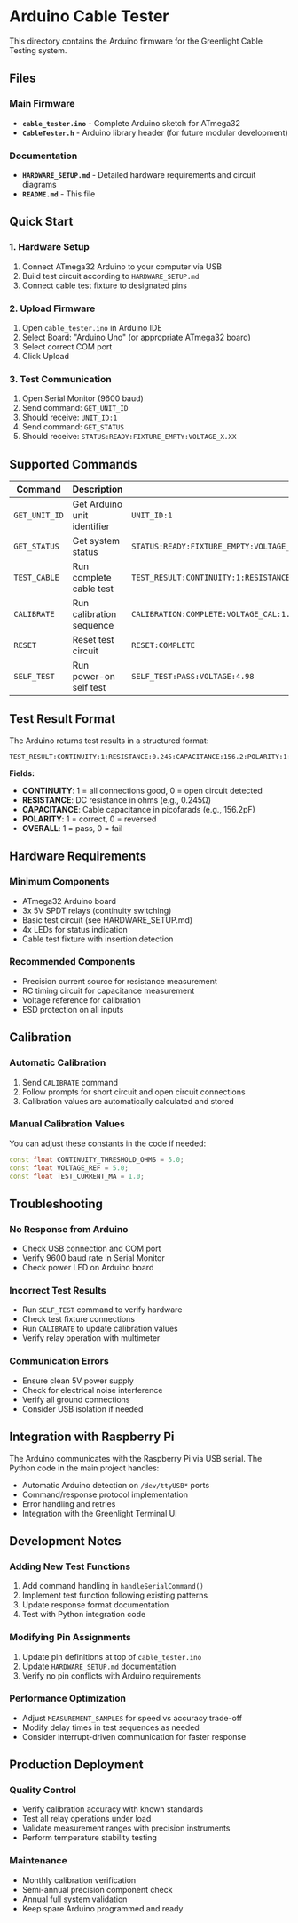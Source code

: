 # Arduino Cable Tester

This directory contains the Arduino firmware for the Greenlight Cable Testing system.

## Files

### Main Firmware
- **`cable_tester.ino`** - Complete Arduino sketch for ATmega32
- **`CableTester.h`** - Arduino library header (for future modular development)

### Documentation  
- **`HARDWARE_SETUP.md`** - Detailed hardware requirements and circuit diagrams
- **`README.md`** - This file

## Quick Start

### 1. Hardware Setup
1. Connect ATmega32 Arduino to your computer via USB
2. Build test circuit according to `HARDWARE_SETUP.md` 
3. Connect cable test fixture to designated pins

### 2. Upload Firmware
1. Open `cable_tester.ino` in Arduino IDE
2. Select Board: "Arduino Uno" (or appropriate ATmega32 board)
3. Select correct COM port
4. Click Upload

### 3. Test Communication
1. Open Serial Monitor (9600 baud)
2. Send command: `GET_UNIT_ID`
3. Should receive: `UNIT_ID:1`
4. Send command: `GET_STATUS`
5. Should receive: `STATUS:READY:FIXTURE_EMPTY:VOLTAGE_X.XX`

## Supported Commands

| Command | Description | Response |
|---------|-------------|----------|
| `GET_UNIT_ID` | Get Arduino unit identifier | `UNIT_ID:1` |
| `GET_STATUS` | Get system status | `STATUS:READY:FIXTURE_EMPTY:VOLTAGE_4.98` |
| `TEST_CABLE` | Run complete cable test | `TEST_RESULT:CONTINUITY:1:RESISTANCE:0.245:CAPACITANCE:156.2:POLARITY:1:OVERALL:1` |
| `CALIBRATE` | Run calibration sequence | `CALIBRATION:COMPLETE:VOLTAGE_CAL:1.0023:...` |
| `RESET` | Reset test circuit | `RESET:COMPLETE` |
| `SELF_TEST` | Run power-on self test | `SELF_TEST:PASS:VOLTAGE:4.98` |

## Test Result Format

The Arduino returns test results in a structured format:

```
TEST_RESULT:CONTINUITY:1:RESISTANCE:0.245:CAPACITANCE:156.2:POLARITY:1:OVERALL:1
```

**Fields:**
- **CONTINUITY**: 1 = all connections good, 0 = open circuit detected
- **RESISTANCE**: DC resistance in ohms (e.g., 0.245Ω)  
- **CAPACITANCE**: Cable capacitance in picofarads (e.g., 156.2pF)
- **POLARITY**: 1 = correct, 0 = reversed
- **OVERALL**: 1 = pass, 0 = fail

## Hardware Requirements

### Minimum Components
- ATmega32 Arduino board
- 3x 5V SPDT relays (continuity switching)
- Basic test circuit (see HARDWARE_SETUP.md)
- 4x LEDs for status indication
- Cable test fixture with insertion detection

### Recommended Components  
- Precision current source for resistance measurement
- RC timing circuit for capacitance measurement
- Voltage reference for calibration
- ESD protection on all inputs

## Calibration

### Automatic Calibration
1. Send `CALIBRATE` command
2. Follow prompts for short circuit and open circuit connections
3. Calibration values are automatically calculated and stored

### Manual Calibration Values
You can adjust these constants in the code if needed:
```cpp
const float CONTINUITY_THRESHOLD_OHMS = 5.0;
const float VOLTAGE_REF = 5.0;
const float TEST_CURRENT_MA = 1.0;
```

## Troubleshooting

### No Response from Arduino
- Check USB connection and COM port
- Verify 9600 baud rate in Serial Monitor
- Check power LED on Arduino board

### Incorrect Test Results
- Run `SELF_TEST` command to verify hardware
- Check test fixture connections
- Run `CALIBRATE` to update calibration values
- Verify relay operation with multimeter

### Communication Errors
- Ensure clean 5V power supply
- Check for electrical noise interference  
- Verify all ground connections
- Consider USB isolation if needed

## Integration with Raspberry Pi

The Arduino communicates with the Raspberry Pi via USB serial. The Python code in the main project handles:

- Automatic Arduino detection on `/dev/ttyUSB*` ports
- Command/response protocol implementation
- Error handling and retries
- Integration with the Greenlight Terminal UI

## Development Notes

### Adding New Test Functions
1. Add command handling in `handleSerialCommand()`
2. Implement test function following existing patterns
3. Update response format documentation
4. Test with Python integration code

### Modifying Pin Assignments
1. Update pin definitions at top of `cable_tester.ino`
2. Update `HARDWARE_SETUP.md` documentation
3. Verify no pin conflicts with Arduino requirements

### Performance Optimization
- Adjust `MEASUREMENT_SAMPLES` for speed vs accuracy trade-off
- Modify delay times in test sequences as needed
- Consider interrupt-driven communication for faster response

## Production Deployment

### Quality Control
- Verify calibration accuracy with known standards
- Test all relay operations under load
- Validate measurement ranges with precision instruments
- Perform temperature stability testing

### Maintenance
- Monthly calibration verification
- Semi-annual precision component check  
- Annual full system validation
- Keep spare Arduino programmed and ready